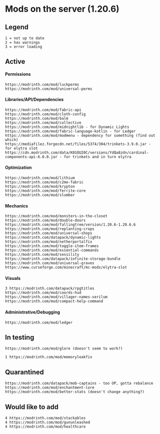 # Mods on the server (1.20.6)
## Legend
    1 = not up to date
    2 = has warnings
    3 = error loading

## Active

#### Permissions
    https://modrinth.com/mod/luckperms
    https://modrinth.com/mod/universal-perms


#### Libraries/API/Dependencies
    https://modrinth.com/mod/fabric-api
    https://modrinth.com/mod/cloth-config
    https://modrinth.com/mod/balm
    https://modrinth.com/mod/collective
    https://modrinth.com/mod/midnightlib - for Dynamic Lights
    https://modrinth.com/mod/fabric-language-kotlin - for Ledger
    https://modrinth.com/mod/modmenu - dependency for something (find out which)
    https://mediafilez.forgecdn.net/files/5374/304/trinkets-3.9.0.jar - for elytra slot
    https://cdn.modrinth.com/data/K01OU20C/versions/YdQa8zdn/cardinal-components-api-6.0.0.jar - for trinkets and in turn elytra


#### Optimization
    https://modrinth.com/mod/lithium
    https://modrinth.com/mod/c2me-fabric
    https://modrinth.com/mod/krypton
    https://modrinth.com/mod/ferrite-core
    https://modrinth.com/mod/slumber


#### Mechanics
    https://modrinth.com/mod/monsters-in-the-closet
    https://modrinth.com/mod/double-doors
    https://modrinth.com/mod/fallingtree/version/1.20.6-1.20.6.6
    https://modrinth.com/mod/replanting-crops
    https://modrinth.com/mod/universal-shops
    https://modrinth.com/datapack/dynamic-lights
    https://modrinth.com/mod/netherportalfix
    https://modrinth.com/mod/toggle-item-frames
    https://modrinth.com/mod/essential-commands
    https://modrinth.com/mod/sessility
    https://modrinth.com/datapack/infinite-storage-bundle
    https://modrinth.com/mod/universal-graves
    https://www.curseforge.com/minecraft/mc-mods/elytra-slot

#### Visuals
    3 https://modrinth.com/datapack/rpgtitles
    https://modrinth.com/mod/coords-hud
    https://modrinth.com/mod/villager-names-serilum
    https://modrinth.com/mod/compact-help-command

#### Administrative/Debugging
    https://modrinth.com/mod/ledger


## In testing
    https://modrinth.com/mod/glore (doesn't seem to work?)

    1 https://modrinth.com/mod/memoryleakfix


## Quarantined
    https://modrinth.com/datapack/mob-captains - too OP, gotta rebalance
    https://modrinth.com/mod/enchantment-lore
    https://modrinth.com/mod/better-stats (doesn't change anything?)


## Would like to add
    4 https://modrinth.com/mod/stackables
    4 https://modrinth.com/mod/gununleashed
    4 https://modrinth.com/mod/healthcare
